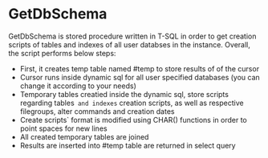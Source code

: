 # GetDbSchema
GetDbSchema is stored procedure written in T-SQL in order to get creation scripts of tables and indexes of all user databses in the instance.
Overall, the script performs below steps:
- First, it creates temp table named #temp to store results of of the cursor
- Cursor runs inside dynamic sql for all user specified databases (you can change it according to your needs)
- Temporary tables creatied inside the dynamic sql, store scripts regarding tables` and indexes` creation scripts, as well as  respective filegroups, alter commands and creation dates
- Create scripts` format is modified using CHAR() functions in order to point spaces for new lines
- All created temporary tables are joined
- Results are inserted into #temp table are returned in select query 
